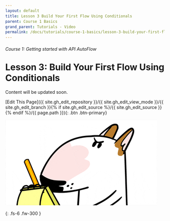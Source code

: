 ```yaml
---
layout: default
title: Lesson 3 Build Your First Flow Using Conditionals
parent: Course 1 Basics
grand_parent: Tutorials - Video
permalink: /docs/tutorials/course-1-basics/lesson-3-build-your-first-flow-using-conditionals
---
```

<h6>Course 1: Getting started with API AutoFlow</h6>
<h1 style="margin-top:0">Lesson 3: Build Your First Flow Using Conditionals</h1>


Content will be updated soon.

[Edit This Page]({{ site.gh_edit_repository }}/{{ site.gh_edit_view_mode }}/{{ site.gh_edit_branch }}{% if site.gh_edit_source %}/{{ site.gh_edit_source }}{% endif %}/{{ page.path }}){: .btn .btn-primary}


![Be the First](/assets/images/blank-page.gif)


{: .fs-6 .fw-300 }
